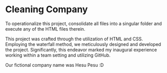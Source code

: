 # Cleaning Company

To operationalize this project, consolidate all files into a singular folder and execute any of the HTML files therein.

This project was crafted through the utilization of HTML and CSS. Employing the waterfall method, we meticulously designed and developed the project. Significantly, this endeavor marked my inaugural experience working within a team setting and utilizing GitHub.

Our fictional company name was Hesu Pesu :D
